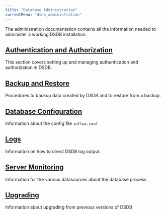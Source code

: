 ```yaml
---
title: "Database Administration"
currentMenu: "dsdb_administration"
---
```

The administration documentation contains all the information needed to administer a working DSDB installation.

## [Authentication and Authorization](/dsdb/v1.0/administration/authentication_and_authorization/)

This section covers setting up and managing authentication and authorization in DSDB.

## [Backup and Restore](/dsdb/v1.0/administration/backup_and_restore/)

Procedures to backup data created by DSDB and to restore from a backup.

## [Database Configuration](/dsdb/v1.0/administration/configuration/)

Information about the config file `influx.conf`

## [Logs](/dsdb/v1.0/administration/logs/)

Information on how to direct DSDB log output.

## [Server Monitoring](/dsdb/v1.0/administration/statistics/)

Information for the various datasources about the database process.

## [Upgrading](/dsdb/v1.0/administration/upgrading/)

Information about upgrading from previous versions of DSDB

